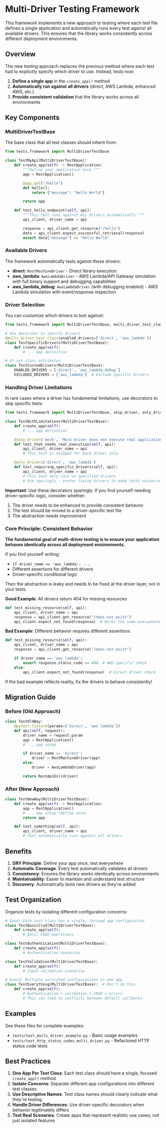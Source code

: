 # Multi-Driver Testing Framework

This framework implements a new approach to testing where each test file defines a single application and automatically runs every test against all available drivers. This ensures that the library works consistently across different deployment environments.

## Overview

The new testing approach replaces the previous method where each test had to explicitly specify which driver to use. Instead, tests now:

1. **Define a single app** in the `create_app()` method
2. **Automatically run against all drivers** (direct, AWS Lambda, enhanced AWS, etc.)
3. **Provide consistent validation** that the library works across all environments

## Key Components

### MultiDriverTestBase

The base class that all test classes should inherit from:

```python
from tests.framework import MultiDriverTestBase

class TestMyApi(MultiDriverTestBase):
    def create_app(self) -> RestApplication:
        """Define your application once."""
        app = RestApplication()

        @app.get("/hello")
        def hello():
            return {"message": "Hello World"}

        return app

    def test_hello_endpoint(self, api):
        """This test runs against ALL drivers automatically."""
        api_client, driver_name = api

        response = api_client.get_resource("/hello")
        data = api_client.expect_successful_retrieval(response)
        assert data["message"] == "Hello World"
```

### Available Drivers

The framework automatically tests against these drivers:

- **direct**: `RestMachineDriver` - Direct library execution
- **aws_lambda**: `AwsLambdaDriver` - AWS Lambda/API Gateway simulation with full binary support and debugging capabilities
- **aws_lambda_debug**: `AwsLambdaDriver` (with debugging enabled) - AWS Lambda simulation with event/response inspection

### Driver Selection

You can customize which drivers to test against:

```python
from tests.framework import MultiDriverTestBase, multi_driver_test_class

# Use decorator to specify drivers
@multi_driver_test_class(enabled_drivers=['direct', 'aws_lambda'])
class TestSpecificDrivers(MultiDriverTestBase):
    def create_app(self):
        # ... app definition

# Or set class attributes
class TestCustomDrivers(MultiDriverTestBase):
    ENABLED_DRIVERS = ['direct', 'aws_lambda_debug']
    EXCLUDED_DRIVERS = ['aws_lambda']  # Exclude specific drivers
```

### Handling Driver Limitations

In rare cases where a driver has fundamental limitations, use decorators to skip specific tests:

```python
from tests.framework import MultiDriverTestBase, skip_driver, only_drivers

class TestWithLimitations(MultiDriverTestBase):
    def create_app(self):
        # ... app definition

    @skip_driver('mock', 'Mock driver does not execute real application logic')
    def test_that_needs_real_execution(self, api):
        api_client, driver_name = api
        # This test is skipped for mock driver only

    @only_drivers('direct', 'aws_lambda')
    def test_requiring_specific_drivers(self, api):
        api_client, driver_name = api
        # This test only runs on specified drivers
        # Use sparingly - prefer fixing drivers to make tests universal
```

**Important**: Use these decorators sparingly. If you find yourself needing driver-specific logic, consider whether:
1. The driver needs to be enhanced to provide consistent behavior
2. The test should be moved to a driver-specific test file
3. The abstraction needs improvement

### Core Principle: Consistent Behavior

**The fundamental goal of multi-driver testing is to ensure your application behaves identically across all deployment environments.**

If you find yourself writing:
- `if driver_name == 'aws_lambda': ...`
- Different assertions for different drivers
- Driver-specific conditional logic

Then the abstraction is leaky and needs to be fixed at the driver layer, not in your tests.

**Good Example**: All drivers return 404 for missing resources
```python
def test_missing_resource(self, api):
    api_client, driver_name = api
    response = api_client.get_resource("/does-not-exist")
    api_client.expect_not_found(response)  # Works the same everywhere
```

**Bad Example**: Different behavior requires different assertions
```python
def test_missing_resource(self, api):
    api_client, driver_name = api
    response = api_client.get_resource("/does-not-exist")

    if driver_name == 'aws_lambda':
        assert response.status_code == 404  # AWS-specific check
    else:
        api_client.expect_not_found(response)  # Direct driver check
```

If the bad example reflects reality, fix the drivers to behave consistently!

## Migration Guide

### Before (Old Approach)

```python
class TestOldWay:
    @pytest.fixture(params=['direct', 'aws_lambda'])
    def api(self, request):
        driver_name = request.param
        app = RestApplication()
        # ... app setup

        if driver_name == 'direct':
            driver = RestMachineDriver(app)
        else:
            driver = AwsLambdaDriver(app)

        return RestApiDsl(driver)
```

### After (New Approach)

```python
class TestNewWay(MultiDriverTestBase):
    def create_app(self) -> RestApplication:
        app = RestApplication()
        # ... app setup (define once)
        return app

    def test_something(self, api):
        api_client, driver_name = api
        # Test automatically runs against all drivers
```

## Benefits

1. **DRY Principle**: Define your app once, test everywhere
2. **Automatic Coverage**: Every test automatically validates all drivers
3. **Consistency**: Ensures the library works identically across environments
4. **Maintainability**: Easier to maintain and understand test structure
5. **Discovery**: Automatically tests new drivers as they're added

## Test Organization

Organize tests by isolating different configuration concerns:

```python
# Good: Each test class has a single, focused app configuration
class TestBasicCrud(MultiDriverTestBase):
    def create_app(self):
        # Basic CRUD operations

class TestAuthentication(MultiDriverTestBase):
    def create_app(self):
        # Authentication scenarios

class TestValidation(MultiDriverTestBase):
    def create_app(self):
        # Input validation scenarios

# Avoid: Multiple unrelated configurations in one app
class TestEverything(MultiDriverTestBase):  # Don't do this
    def create_app(self):
        # Authentication + validation + CRUD + errors
        # This can lead to conflicts between default callbacks
```

## Examples

See these files for complete examples:

- `tests/test_multi_driver_example.py` - Basic usage examples
- `tests/test_http_status_codes_multi_driver.py` - Refactored HTTP status code tests

## Best Practices

1. **One App Per Test Class**: Each test class should have a single, focused `create_app()` method
2. **Isolate Concerns**: Separate different app configurations into different test classes
3. **Use Descriptive Names**: Test class names should clearly indicate what they're testing
4. **Handle Driver Differences**: Use driver-specific decorators when behavior legitimately differs
5. **Test Real Scenarios**: Create apps that represent realistic use cases, not just isolated features
